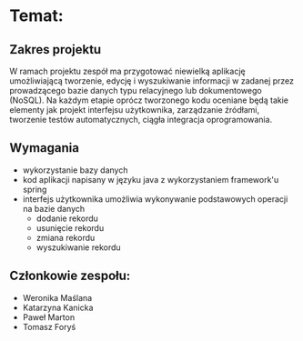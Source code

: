 # Temat: 

## Zakres projektu
W ramach projektu zespół ma przygotować niewielką aplikację umożliwiającą tworzenie, edycję i wyszukiwanie informacji w zadanej przez prowadzącego bazie danych typu relacyjnego lub dokumentowego (NoSQL).
Na każdym etapie oprócz tworzonego kodu oceniane będą takie elementy jak projekt interfejsu użytkownika, zarządzanie źródłami, tworzenie testów automatycznych, ciągła integracja oprogramowania.

## Wymagania
- wykorzystanie bazy danych
- kod aplikacji napisany w języku java z wykorzystaniem framework'u spring
- interfejs użytkownika umożliwia wykonywanie podstawowych operacji na bazie danych
    - dodanie rekordu
    - usunięcie rekordu
    - zmiana rekordu
    - wyszukiwanie rekordu


## Członkowie zespołu:
- Weronika Maślana
- Katarzyna Kanicka
- Paweł Marton
- Tomasz Foryś
